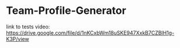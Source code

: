 # Team-Profile-Generator

link to tests video: https://drive.google.com/file/d/1nKCxbWm18uSKE947XxkB7CZBlH1g-K3P/view
